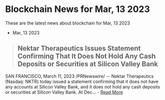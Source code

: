 # Blockchain News for Mar, 13 2023
These are the latest news about blockchain for Mar, 13 2023
- Mar, 13 2023
> ## Nektar Therapeutics Issues Statement Confirming That It Does Not Hold Any Cash Deposits or Securities at Silicon Valley Bank 
 SAN FRANCISCO, March 11, 2023 /PRNewswire/ -- Nektar Therapeutics (Nasdaq: NKTR) today issued a statement confirming that it does not have any accounts at Silicon Valley Bank, and it does not hold any cash deposits or securities at Silicon Valley Bank. At Dec… - [Read More](https://www.prnewswire.com/news-releases/nektar-therapeutics-issues-statement-confirming-that-it-does-not-hold-any-cash-deposits-or-securities-at-silicon-valley-bank-301769616.html) 
